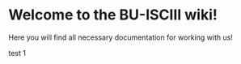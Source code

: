 # Welcome to the BU-ISCIII wiki!

Here you will find all necessary documentation for working with us!

test 1
